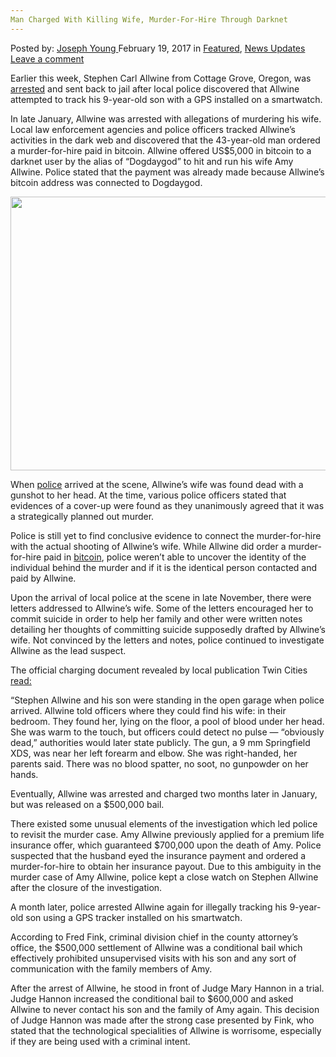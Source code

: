 ```yaml
---
Man Charged With Killing Wife, Murder-For-Hire Through Darknet​
---
```

<article class="post-listing post-18232 post type-post status-publish format-standard has-post-thumbnail hentry category-deepdot-news category-news-updates tag-charged tag-darknet tag-killing tag-man tag-murderforhire tag-wife">
    <div class="post-inner">
    <p class="post-meta">
    <span>Posted by: <a href="https://www.deepdotweb.com/author/josephyoung/" title="">Joseph Young </a></span>
    <span>February 19, 2017</span>
    <span>in <a href="https://www.deepdotweb.com/category/deepdot-news/" rel="category tag">Featured</a>, <a href="https://www.deepdotweb.com/category/news-updates/" rel="category tag">News Updates</a></span>
    <span><a href="https://www.deepdotweb.com/2017/02/19/man-charged-killing-wife-murder-hire-darknet%e2%80%8b/#respond">Leave a comment</a></span>
    </p>
    <div class="clear"></div>
    <div class="entry">
    <p>Earlier this week, Stephen Carl Allwine from Cottage Grove, Oregon, was <a href="https://www.google.co.kr/webhp?sourceid=chrome-instant&amp;ion=1&amp;espv=2&amp;ie=UTF-8#q=a+large+amount+of+computer+equipment,+which+appeared+to+be+very+sophisticated+and+technologically+advanced">arrested</a> and sent back to jail after local police discovered that Allwine attempted to track his 9-year-old son with a GPS installed on a smartwatch.</p>
    <p>In late January, Allwine was arrested with allegations of murdering his wife. Local law enforcement agencies and police officers tracked Allwine’s activities in the dark web and discovered that the 43-year-old man ordered a murder-for-hire paid in bitcoin. Allwine offered US$5,000 in bitcoin to a darknet user by the alias of “Dogdaygod” to hit and run his wife Amy Allwine. Police stated that the payment was already made because Allwine’s bitcoin address was connected to Dogdaygod.</p>
    <p><img class="wp-image-18235 aligncenter" src="https://www.deepdotweb.com/wp-content/uploads/2017/02/word-image-69.png" width="657" height="438" srcset="https://www.deepdotweb.com/wp-content/uploads/2017/02/word-image-69.png 1191w, https://www.deepdotweb.com/wp-content/uploads/2017/02/word-image-69-300x200.png 300w, https://www.deepdotweb.com/wp-content/uploads/2017/02/word-image-69-1024x683.png 1024w" sizes="(max-width: 657px) 100vw, 657px" /></p>
    <p>When <a href="https://www.deepdotweb.com/2017/01/04/ex-federal-police-officer-said-authorities-overwhelmed-darknet/">police</a> arrived at the scene, Allwine’s wife was found dead with a gunshot to her head. At the time, various police officers stated that evidences of a cover-up were found as they unanimously agreed that it was a strategically planned out murder.</p>
    <p>Police is still yet to find conclusive evidence to connect the murder-for-hire with the actual shooting of Allwine’s wife. While Allwine did order a murder-for-hire paid in <a href="https://www.deepdotweb.com/2017/01/26/valueshuffle-comprehensive-transaction-privacy-bitcoin-users/">bitcoin</a>, police weren’t able to uncover the identity of the individual behind the murder and if it is the identical person contacted and paid by Allwine.</p>
    <p>Upon the arrival of local police at the scene in late November, there were letters addressed to Allwine’s wife. Some of the letters encouraged her to commit suicide in order to help her family and other were written notes detailing her thoughts of committing suicide supposedly drafted by Allwine’s wife. Not convinced by the letters and notes, police continued to investigate Allwine as the lead suspect.</p>
    <p>The official charging document revealed by local publication Twin Cities <a href="http://www.twincities.com/2017/01/18/charges-link-cottage-grove-man-to-flubbed-murder-for-hire-cover-up-in-wifes-killing/">read:</a></p>
    <p>“Stephen Allwine and his son were standing in the open garage when police arrived. Allwine told officers where they could find his wife: in their bedroom. They found her, lying on the floor, a pool of blood under her head. She was warm to the touch, but officers could detect no pulse — “obviously dead,” authorities would later state publicly. The gun, a 9 mm Springfield XDS, was near her left forearm and elbow. She was right-handed, her parents said. There was no blood spatter, no soot, no gunpowder on her hands.</p>
    <p>Eventually, Allwine was arrested and charged two months later in January, but was released on a $500,000 bail.</p>
    <p>There existed some unusual elements of the investigation which led police to revisit the murder case. Amy Allwine previously applied for a premium life insurance offer, which guaranteed $700,000 upon the death of Amy. Police suspected that the husband eyed the insurance payment and ordered a murder-for-hire to obtain her insurance payout. Due to this ambiguity in the murder case of Amy Allwine, police kept a close watch on Stephen Allwine after the closure of the investigation.</p>
    <p>A month later, police arrested Allwine again for illegally tracking his 9-year-old son using a GPS tracker installed on his smartwatch.</p>
    <p>According to Fred Fink, criminal division chief in the county attorney’s office, the $500,000 settlement of Allwine was a conditional bail which effectively prohibited unsupervised visits with his son and any sort of communication with the family members of Amy.</p>
    <p>After the arrest of Allwine, he stood in front of Judge Mary Hannon in a trial. Judge Hannon increased the conditional bail to $600,000 and asked Allwine to never contact his son and the family of Amy again. This decision of Judge Hannon was made after the strong case presented by Fink, who stated that the technological specialities of Allwine is worrisome, especially if they are being used with a criminal intent.</p>
    </div>
    <span style="display:none"><a href="https://www.deepdotweb.com/tag/charged/" rel="tag">charged</a> <a href="https://www.deepdotweb.com/tag/darknet/" rel="tag">darknet</a> <a href="https://www.deepdotweb.com/tag/killing/" rel="tag">killing</a> <a href="https://www.deepdotweb.com/tag/man/" rel="tag">man</a> <a href="https://www.deepdotweb.com/tag/murderforhire/" rel="tag">murderforhire</a> <a href="https://www.deepdotweb.com/tag/wife/" rel="tag">wife</a></span> <span style="display:none" class="updated">2017-02-19</span>
    <div style="display:none" class="vcard author" itemprop="author" itemscope itemtype="http://schema.org/Person"><strong class="fn" itemprop="name"><a href="https://www.deepdotweb.com/author/josephyoung/" title="Posts by Joseph Young" rel="author">Joseph Young</a></strong></div>
    </div>
</article>

